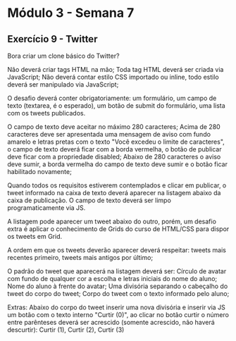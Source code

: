 # Módulo 3 - Semana 7
## Exercício 9 - Twitter

Bora criar um clone básico do Twitter?

Não deverá criar tags HTML na mão;
Toda tag HTML deverá ser criada via JavaScript;
Não deverá contar estilo CSS importado ou inline, todo estilo deverá ser manipulado via JavaScript;

O desafio deverá conter obrigatoriamente: um formulário, um campo de texto (textarea, é o esperado), um botão de submit do formulário, uma lista com os tweets publicados.

O campo de texto deve aceitar no máximo 280 caracteres;
Acima de 280 caracteres deve ser apresentada uma mensagem de aviso com fundo amarelo e letras pretas com o texto "Você excedeu o limite de caracteres", o campo de texto deverá ficar com a borda vermelha, o botão de publicar deve ficar com a propriedade disabled;
Abaixo de 280 caracteres o aviso deve sumir, a borda vermelha do campo de texto deve sumir e o botão ficar habilitado novamente;

Quando todos os requisitos estiverem contemplados e clicar em publicar, o tweet informado na caixa de texto deverá aparecer na listagem abaixo da caixa de publicação. O campo de texto deverá ser limpo programaticamente via JS.

A listagem pode aparecer um tweet abaixo do outro, porém, um desafio extra é aplicar o conhecimento de Grids do curso de HTML/CSS para dispor os tweets em Grid.

A ordem em que os tweets deverão aparecer deverá respeitar: tweets mais recentes primeiro, tweets mais antigos por último;

O padrão do tweet que aparecerá na listagem deverá ser:
Círculo de avatar com fundo de qualquer cor a escolha e letras iniciais do nome do aluno;
Nome do aluno à frente do avatar;
Uma divisória separando o cabeçalho do tweet do corpo do tweet;
Corpo do tweet com o texto informado pelo aluno;

Extras:
Abaixo do corpo do tweet inserir uma nova divisória e inserir via JS um botão com o texto interno "Curtir (0)", ao clicar no botão curtir o número entre parênteses deverá ser acrescido (somente acrescido, não haverá descurtir): Curtir (1), Curtir (2), Curtir (3)